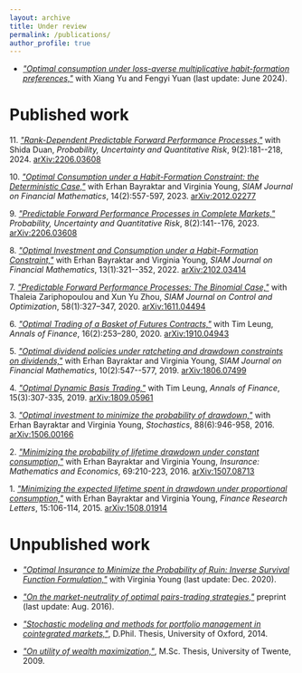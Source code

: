 ```yaml
---
layout: archive
title: Under review 
permalink: /publications/
author_profile: true
---
```


<!-- {% include base_path %}

{% for post in site.publications reversed %}
  {% include archive-single.html %}
{% endfor %} -->

* [_"Optimal consumption under loss-averse multiplicative habit-formation preferences,"_](https://arxiv.org/abs/2406.20063) with Xiang Yu and Fengyi Yuan (last update: June 2024).

# Published work
11\.  [_"Rank-Dependent Predictable Forward Performance Processes,"_](https://doi.org/10.3934/puqr.2024010) with Shida Duan, _Probability, Uncertainty and Quantitative Risk_, 9(2):181--218, 2024. [arXiv:2206.03608](https://arxiv.org/abs/2206.03608)

10\.  [_"Optimal Consumption under a Habit-Formation Constraint: the Deterministic Case,"_](https://doi.org/10.1137/22M1471560) with Erhan Bayraktar and Virginia Young,  _SIAM Journal on Financial Mathematics_, 14(2):557-597, 2023. [arXiv:2012.02277](https://arxiv.org/abs/2012.02277)

9\.  [_"Predictable Forward Performance Processes in Complete Markets,"_](https://www.aimsciences.org/article/doi/10.3934/puqr.2023007) _Probability, Uncertainty and Quantitative Risk_, 8(2):141--176, 2023. [arXiv:2206.03608](https://arxiv.org/abs/2206.03608)

8\.  [_"Optimal Investment and Consumption under a Habit-Formation Constraint,"_](https://epubs.siam.org/doi/abs/10.1137/21M1397891) with Erhan Bayraktar and Virginia Young, _SIAM Journal on Financial Mathematics_, 13(1):321--352, 2022. [arXiv:2102.03414](https://arxiv.org/abs/2102.03414) 

7\. [_"Predictable Forward Performance Processes: The Binomial Case,"_](https://doi.org/10.1137/18M1188653) with Thaleia Zariphopoulou and Xun Yu Zhou, _SIAM Journal on Control and Optimization_, 58(1):327–347, 2020. [arXiv:1611.04494](http://arxiv.org/abs/1611.04494)  

6\. [_"Optimal Trading of a Basket of Futures Contracts,"_](https://doi.org/10.1007/s10436-019-00357-w) with Tim Leung, _Annals of Finance_, 16(2):253–280, 2020. [arXiv:1910.04943](http://arxiv.org/abs/1910.04943)

5\. [_"Optimal dividend policies under ratcheting and drawdown constraints on dividends,"_](https://doi.org/10.1137/18M119567X) with Erhan Bayraktar and Virginia Young, _SIAM Journal on Financial Mathematics_, 10(2):547--577, 2019. [arXiv:1806.07499](http://arxiv.org/abs/1806.07499)

4\. [_"Optimal Dynamic Basis Trading,"_](https://doi.org/10.1007/s10436-019-00348-x) with Tim Leung, _Annals of Finance_, 15(3):307-335, 2019. [arXiv:1809.05961](https://arxiv.org/abs/1809.05961)

3\. [_"Optimal investment to minimize the probability of drawdown,"_](https://doi.org/10.1080/17442508.2016.1155590) with Erhan Bayraktar and Virginia Young, _Stochastics_, 88(6):946-958, 2016. [arXiv:1506.00166](http://arxiv.org/abs/1506.00166) 

2\. [_"Minimizing the probability of lifetime drawdown under constant consumption,"_](https://doi.org/10.1016/j.insmatheco.2016.05.007) with Erhan Bayraktar and Virginia Young, _Insurance: Mathematics and Economics_, 69:210-223, 2016. [arXiv:1507.08713](http://arxiv.org/abs/1507.08713)

1\. [_"Minimizing the expected lifetime spent in drawdown under proportional consumption,"_](https://doi.org/10.1016/j.frl.2015.08.010) with Erhan Bayraktar and Virginia Young, _Finance Research Letters_, 15:106-114, 2015. [arXiv:1508.01914](http://arxiv.org/abs/1508.01914)


# Unpublished work
* [_"Optimal Insurance to Minimize the Probability of Ruin: Inverse Survival Function Formulation,"_](https://arxiv.org/abs/2012.03798) with Virginia Young (last update: Dec. 2020).

* [_"On the market-neutrality of optimal pairs-trading strategies,"_](http://arxiv.org/abs/1608.08268) preprint (last update: Aug. 2016).

* [_"Stochastic modeling and methods for portfolio management in cointegrated markets,"_](../files/2014Angoshtari.pdf), D.Phil. Thesis, University of Oxford, 2014.

* [_"On utility of wealth maximization,"_](../files/2009Angoshtari.pdf), M.Sc. Thesis, University of Twente, 2009.
